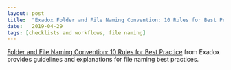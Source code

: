 ```yaml
---
layout: post
title:  "Exadox Folder and File Naming Convention: 10 Rules for Best Practice"
date:   2019-04-29
tags: [checklists and workflows, file naming]
---
```

[Folder and File Naming Convention: 10 Rules for Best Practice](http://www.exadox.com/en/articles/file-naming-convention-ten-rules-best-practice) from Exadox provides guidelines and explanations for file naming best practices.
